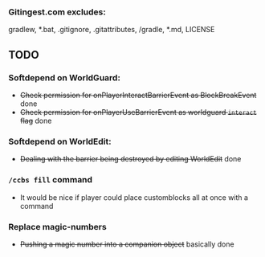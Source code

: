 
### Gitingest.com excludes:
gradlew, *.bat, .gitignore, .gitattributes, /gradle, *.md, LICENSE


## TODO

### Softdepend on WorldGuard:
- ~~Check permission for onPlayerInteractBarrierEvent as BlockBreakEvent~~ done
- ~~Check permission for onPlayerUseBarrierEvent as worldguard `interact` flag~~ done

### Softdepend on WorldEdit:
- ~~Dealing with the barrier being destroyed by editing WorldEdit~~ done

### `/ccbs fill` command
- It would be nice if player could place customblocks all at once with a command

### Replace magic-numbers
- ~~Pushing a magic number into a companion object~~ basically done